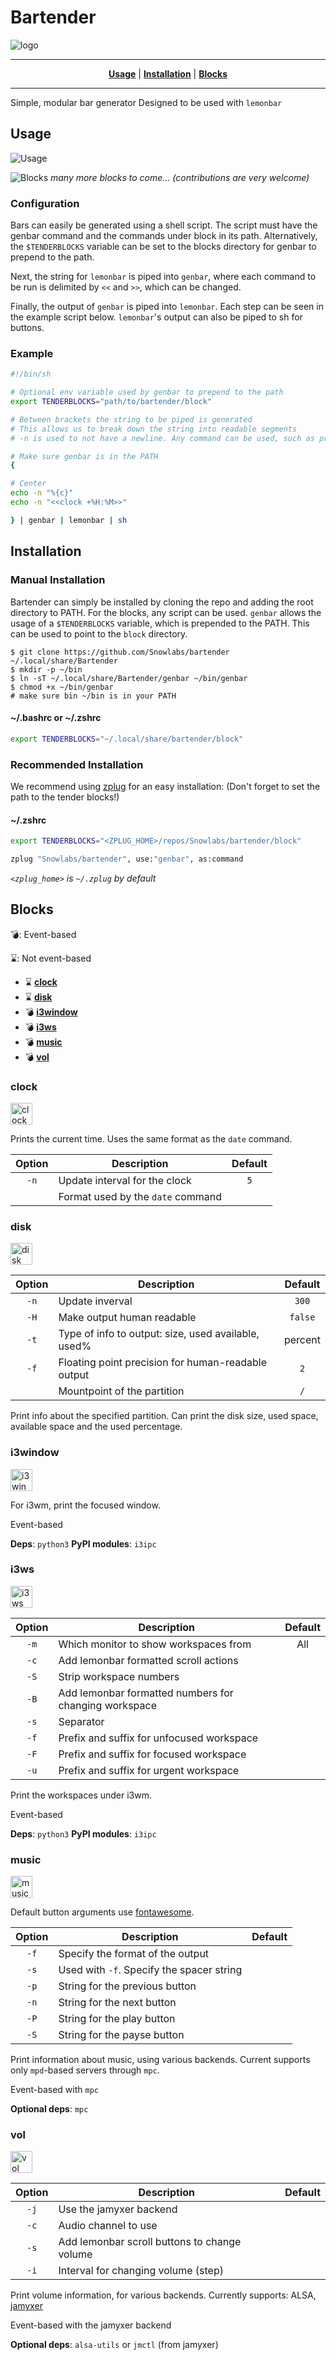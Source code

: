 # Bartender

![logo](assets/logo_light_centered.png)
***

<p align="center">
<b><a href="#usage">Usage</a></b>
|
<b><a href="#installation">Installation</a></b>
|
<b><a href="#blocks">Blocks</a></b>
</p>

***
Simple, modular bar generator
Designed to be used with `lemonbar`

## Usage
![Usage](assets/Usage.png)

![Blocks](assets/Blocks.png)
*many more blocks to come... (contributions are very welcome)*

### Configuration

Bars can easily be generated using a shell script. The script must have the
genbar command and the commands under block in its path. Alternatively, the
`$TENDERBLOCKS` variable can be set to the blocks directory for genbar to
prepend to the path.

Next, the string for `lemonbar` is piped into `genbar`, where each
command to be run is delimited by `<<` and `>>`, which can be changed.

Finally, the output of `genbar` is piped into `lemonbar`. Each step can
be seen in the example script below. `lemonbar`'s output can also be
piped to sh for buttons.

### Example

````sh
#!/bin/sh

# Optional env variable used by genbar to prepend to the path
export TENDERBLOCKS="path/to/bartender/block"

# Between brackets the string to be piped is generated
# This allows us to break down the string into readable segments
# -n is used to not have a newline. Any command can be used, such as printf

# Make sure genbar is in the PATH
{

# Center
echo -n "%{c}"
echo -n "<<clock +%H:%M>>"

} | genbar | lemonbar | sh
````


## Installation

### Manual Installation

Bartender can simply be installed by cloning the repo and adding the root
directory to PATH. For the blocks, any script can be used. `genbar` allows the
usage of a `$TENDERBLOCKS` variable, which is prepended to the PATH. This can
be used to point to the `block` directory.

```
$ git clone https://github.com/Snowlabs/bartender ~/.local/share/Bartender
$ mkdir -p ~/bin
$ ln -sT ~/.local/share/Bartender/genbar ~/bin/genbar
$ chmod +x ~/bin/genbar
# make sure bin ~/bin is in your PATH
```

#### ~/.bashrc or ~/.zshrc
```bash
export TENDERBLOCKS="~/.local/share/bartender/block"
```

### Recommended Installation

We recommend using [zplug](github.com/zplug/zplug) for an easy installation:
(Don't forget to set the path to the tender blocks!)
#### ~/.zshrc
```zsh
export TENDERBLOCKS="<ZPLUG_HOME>/repos/Snowlabs/bartender/block"

zplug "Snowlabs/bartender", use:"genbar", as:command
```
*`<zplug_home>` is `~/.zplug` by default*

## Blocks
:bomb:: Event-based

:hourglass:: Not event-based

- :hourglass: <b><a href="#clock">clock</a></b>
- :hourglass: <b><a href="#disk">disk</a></b>
- :bomb:      <b><a href="#i3window">i3window</a></b>
- :bomb:      <b><a href="#i3ws">i3ws</a></b>
- :bomb:      <b><a href="#music">music</a></b>
- :bomb:      <b><a href="#vol">vol</a></b>


### clock
<img src="https://raw.githubusercontent.com/Snowlabs/bartender/master/assets/Blocks/clock.png" alt="clock" height="35px">

Prints the current time. Uses the same format as the `date` command.

| Option | Description | Default |
| :----: | ----------- | :-----: |
| `-n` | Update interval for the clock | `5` |
| | Format used by the `date` command | |

### disk
<img src="https://raw.githubusercontent.com/Snowlabs/bartender/master/assets/Blocks/disk.png" alt="disk" height="35px">

| Option | Description | Default |
| :----: | ----------- | :-----: |
| `-n` | Update inverval | `300` |
| `-H` | Make output human readable | `false` |
| `-t` | Type of info to output: size, used available, used% | percent |
| `-f` | Floating point precision for human-readable output | `2` |
| | Mountpoint of the partition | `/` |

Print info about the specified partition. Can print the disk size, used space,
available space and the used percentage.

### i3window
<img src="https://raw.githubusercontent.com/Snowlabs/bartender/master/assets/Blocks/i3window.png" alt="i3window" height="35px">

For i3wm, print the focused window.

Event-based

**Deps**: `python3`
**PyPI modules**: `i3ipc`

### i3ws
<img src="https://raw.githubusercontent.com/Snowlabs/bartender/master/assets/Blocks/i3ws.png" alt="i3ws" height="35px">

| Option | Description | Default |
| :----: | ----------- | :-----: |
| `-m` | Which monitor to show workspaces from | All |
| `-c` | Add lemonbar formatted scroll actions | |
| `-S` | Strip workspace numbers | |
| `-B` | Add lemonbar formatted numbers for changing workspace | |
| `-s` | Separator | |
| `-f` | Prefix and suffix for unfocused workspace | |
| `-F` | Prefix and suffix for focused workspace | |
| `-u` | Prefix and suffix for urgent workspace | |

Print the workspaces under i3wm.

Event-based

**Deps**: `python3`
**PyPI modules**: `i3ipc`

### music
<img src="https://raw.githubusercontent.com/Snowlabs/bartender/master/assets/Blocks/music.png" alt="music" height="35px">

Default button arguments use [fontawesome](http://fontawesome.io/).

| Option | Description | Default |
| :----: | ----------- | :-----: |
| `-f` | Specify the format of the output | |
| `-s` | Used with `-f`. Specify the spacer string | |
| `-p` | String for the previous button | |
| `-n` | String for the next button | |
| `-P` | String for the play button | |
| `-S` | String for the payse button | |

Print information about music, using various backends. Current supports only
`mpd`-based servers through `mpc`.

Event-based with `mpc`

**Optional deps**: `mpc`

### vol
<img src="https://raw.githubusercontent.com/Snowlabs/bartender/master/assets/Blocks/vol.png" alt="vol" height="35px">

| Option | Description | Default |
| :----: | ----------- | :-----: |
| `-j` | Use the jamyxer backend | |
| `-c` | Audio channel to use | |
| `-s` | Add lemonbar scroll buttons to change volume | |
| `-i` | Interval for changing volume (step) | |

Print volume information, for various backends. Currently supports: ALSA,
[jamyxer](https://github.com/Javyre/jamyxer)

Event-based with the jamyxer backend

**Optional deps**: `alsa-utils` or `jmctl` (from jamyxer)
